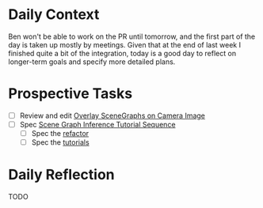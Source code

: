 # Daily Context

Ben won't be able to work on the PR until tomorrow, and the first part of the
day is taken up mostly by meetings. Given that at the end of last week I
finished quite a bit of the integration, today is a good day to reflect on
longer-term goals and specify more detailed plans.

# Prospective Tasks

* [ ] Review and edit [Overlay SceneGraphs on Camera Image](OverlaySceneGraphOnCameraImage.md)
* [ ] Spec [Scene Graph Inference Tutorial Sequence](SceneGraphInferenceTutorialSequence.md)
    * [ ] Spec the [refactor](RefactorDerenderingUsingGenSceneGraphs.md)
    * [ ] Spec the [tutorials](ImplementTutorialSequence.md)

# Daily Reflection

TODO
